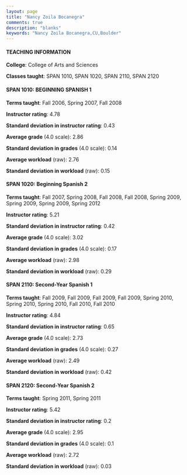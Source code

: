 ```yaml
---
layout: page
title: "Nancy Zoila Bocanegra" 
comments: true
description: "blanks"
keywords: "Nancy Zoila Bocanegra,CU,Boulder"
---
```

<head>
<script src="https://ajax.googleapis.com/ajax/libs/jquery/2.1.3/jquery.min.js"></script>
<script src="https://dl.dropboxusercontent.com/s/pc42nxpaw1ea4o9/highcharts.js?dl=0"></script>
<!-- <script src="../assets/js/highcharts.js"></script> -->
<style type="text/css">@font-face {
	font-family: "Bebas Neue";
	src: url(https://www.filehosting.org/file/details/544349/BebasNeue Regular.otf) format("opentype");
	}
	h1.Bebas { 
		font-family: "Bebas Neue", Verdana, Tahoma;
	}
</style>
</head>
	   
#### TEACHING INFORMATION

**College**: College of Arts and Sciences

**Classes taught**: SPAN 1010, SPAN 1020, SPAN 2110, SPAN 2120

#### SPAN 1010: BEGINNING SPANISH 1

**Terms taught**: Fall 2006, Spring 2007, Fall 2008

**Instructor rating**: 4.78

**Standard deviation in instructor rating**: 0.43

**Average grade** (4.0 scale): 2.86

**Standard deviation in grades** (4.0 scale): 0.14

**Average workload** (raw): 2.76

**Standard deviation in workload** (raw): 0.15

#### SPAN 1020: Beginning Spanish 2

**Terms taught**: Fall 2007, Spring 2008, Fall 2008, Fall 2008, Spring 2009, Spring 2009, Spring 2009, Spring 2012

**Instructor rating**: 5.21

**Standard deviation in instructor rating**: 0.42

**Average grade** (4.0 scale): 3.02

**Standard deviation in grades** (4.0 scale): 0.17

**Average workload** (raw): 2.98

**Standard deviation in workload** (raw): 0.29

#### SPAN 2110: Second-Year Spanish 1

**Terms taught**: Fall 2009, Fall 2009, Fall 2009, Fall 2009, Spring 2010, Spring 2010, Spring 2010, Fall 2010, Fall 2010

**Instructor rating**: 4.84

**Standard deviation in instructor rating**: 0.65

**Average grade** (4.0 scale): 2.73

**Standard deviation in grades** (4.0 scale): 0.27

**Average workload** (raw): 2.49

**Standard deviation in workload** (raw): 0.42

#### SPAN 2120: Second-Year Spanish 2

**Terms taught**: Spring 2011, Spring 2011

**Instructor rating**: 5.42

**Standard deviation in instructor rating**: 0.2

**Average grade** (4.0 scale): 2.95

**Standard deviation in grades** (4.0 scale): 0.1

**Average workload** (raw): 2.72

**Standard deviation in workload** (raw): 0.03


